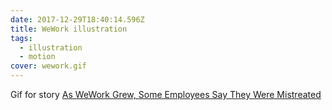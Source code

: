 ```yaml
---
date: 2017-12-29T18:40:14.596Z
title: WeWork illustration
tags:
  - illustration
  - motion
cover: wework.gif
---
```

Gif for story [As WeWork Grew, Some Employees Say They Were Mistreated](https://www.bloomberg.com/news/articles/2017-05-08/as-wework-grew-some-employees-say-they-were-mistreated)